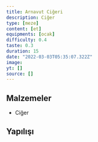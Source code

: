 ```yaml
---
title: Arnavut Ciğeri
description: Ciğer
type: [meze]
content: [et]
equipments: [ocak]
difficulty: 0.4
taste: 0.3
duration: 15
date: "2022-03-03T05:35:07.322Z"
image: 
yt: []
source: []
---
```


## Malzemeler
- Ciğer

## Yapılışı

